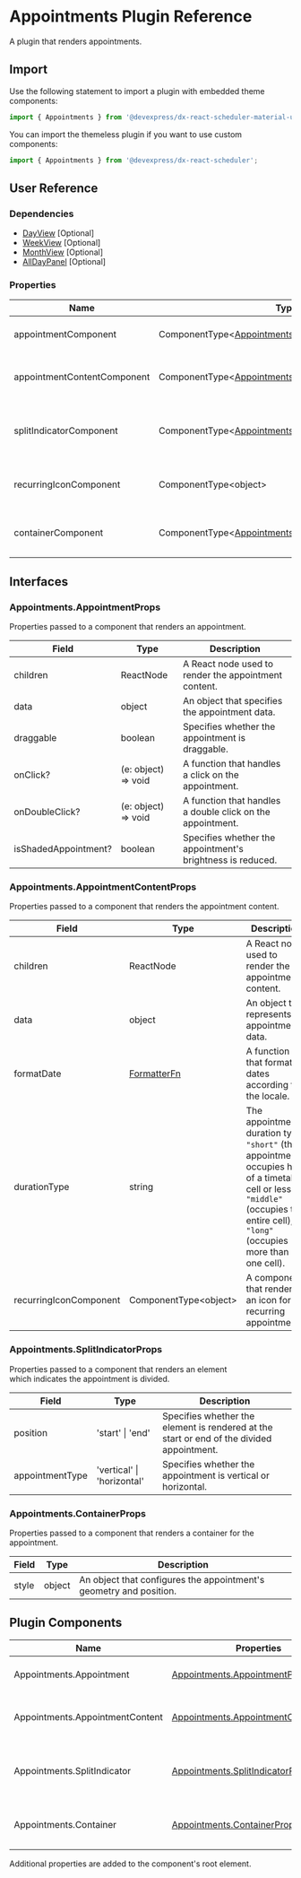 # Appointments Plugin Reference

A plugin that renders appointments.

## Import

Use the following statement to import a plugin with embedded theme components:

```js
import { Appointments } from '@devexpress/dx-react-scheduler-material-ui';
```

You can import the themeless plugin if you want to use custom components:

```js
import { Appointments } from '@devexpress/dx-react-scheduler';
```

## User Reference

### Dependencies

- [DayView](day-view.md) [Optional]
- [WeekView](week-view.md) [Optional]
- [MonthView](month-view.md) [Optional]
- [AllDayPanel](all-day-panel.md) [Optional]

### Properties

Name | Type | Default | Description
-----|------|---------|------------
appointmentComponent | ComponentType&lt;[Appointments.AppointmentProps](#appointmentsappointmentprops)&gt; | | A component that renders an appointment.
appointmentContentComponent | ComponentType&lt;[Appointments.AppointmentContentProps](#appointmentsappointmentcontentprops)&gt; | | A component that renders the appointment content.
splitIndicatorComponent | ComponentType&lt;[Appointments.SplitIndicatorProps](#appointmentssplitindicatorprops)&gt; | | A component that renders an element which indicates the appointment is divided.
recurringIconComponent | ComponentType&lt;object&gt; | | A component that renders an icon for recurring appointments.
containerComponent | ComponentType&lt;[Appointments.ContainerProps](#appointmentscontainerprops)&gt; | | A component that renders a container for the appointment.

## Interfaces

### Appointments.AppointmentProps

Properties passed to a component that renders an appointment.

Field | Type | Description
------|------|------------
children | ReactNode | A React node used to render the appointment content.
data | object | An object that specifies the appointment data.
draggable | boolean | Specifies whether the appointment is draggable.
onClick? | (e: object) => void | A function that handles a click on the appointment.
onDoubleClick? | (e: object) => void | A function that handles a double click on the appointment.
isShadedAppointment? | boolean | Specifies whether the appointment's brightness is reduced.

### Appointments.AppointmentContentProps

Properties passed to a component that renders the appointment content.

Field | Type | Description
------|------|------------
children | ReactNode | A React node used to render the appointment's content.
data | object | An object that represents appointment data.
formatDate | [FormatterFn](scheduler.md#formatterfn) | A function that formats dates according to the locale.
durationType | string | The appointment's duration type: `"short"` (the appointment occupies half of a timetable cell or less), `"middle"` (occupies the entire cell), or `"long"` (occupies more than one cell).
recurringIconComponent | ComponentType&lt;object&gt; | A component that renders an icon for recurring appointments.

### Appointments.SplitIndicatorProps

Properties passed to a component that renders an element which indicates the appointment is divided.

Field | Type | Description
------|------|------------
position | 'start' &#124; 'end' | Specifies whether the element is rendered at the start or end of the divided appointment.
appointmentType | 'vertical' &#124; 'horizontal' | Specifies whether the appointment is vertical or horizontal.

### Appointments.ContainerProps

Properties passed to a component that renders a container for the appointment.

Field | Type | Description
------|------|------------
style | object | An object that configures the appointment's geometry and position.

## Plugin Components

Name | Properties | Description
-----|------------|------------
Appointments.Appointment | [Appointments.AppointmentProps](#appointmentsappointmentprops) | A component that renders an appointment.
Appointments.AppointmentContent | [Appointments.AppointmentContentProps](#appointmentsappointmentcontentprops) | A component that renders the appointment content.
Appointments.SplitIndicator | [Appointments.SplitIndicatorProps](#appointmentssplitindicatorprops) | A component that renders an element which indicates the appointment is divided.
Appointments.Container | [Appointments.ContainerProps](#appointmentscontainerprops) | A component that renders a container for the appointment.

Additional properties are added to the component's root element.
